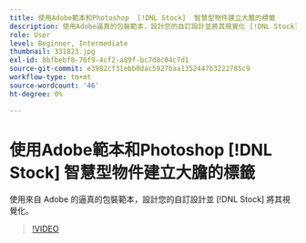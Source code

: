 ```yaml
---
title: 使用Adobe範本和Photoshop  [!DNL Stock]  智慧型物件建立大膽的標籤
description: 使用Adobe逼真的包裝範本，設計您的自訂設計並將其視覺化 [!DNL Stock]
role: User
level: Beginner, Intermediate
thumbnail: 331823.jpg
exl-id: 8bfbebf8-70f9-4cf2-a89f-bc7d8c04c7d1
source-git-commit: e3982cf31ebb0dac5927baa1352447b3222785c9
workflow-type: tm+mt
source-wordcount: '46'
ht-degree: 0%

---
```


# 使用Adobe範本和Photoshop [!DNL Stock] 智慧型物件建立大膽的標籤

使用來自 Adobe 的逼真的包裝範本，設計您的自訂設計並 [!DNL Stock]    將其視覺化。

>[!VIDEO](https://video.tv.adobe.com/v/331823?hidetitle=true)
